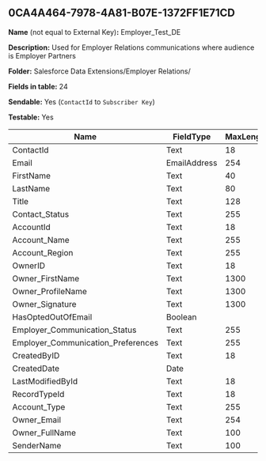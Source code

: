 ## 0CA4A464-7978-4A81-B07E-1372FF1E71CD

**Name** (not equal to External Key)**:** Employer_Test_DE

**Description:** Used for Employer Relations communications where audience is Employer Partners

**Folder:** Salesforce Data Extensions/Employer Relations/

**Fields in table:** 24

**Sendable:** Yes (`ContactId` to `Subscriber Key`)

**Testable:** Yes

| Name | FieldType | MaxLength | IsPrimaryKey | IsNullable | DefaultValue |
| --- | --- | --- | --- | --- | --- |
| ContactId | Text | 18 | - | - |  |
| Email | EmailAddress | 254 | - | - |  |
| FirstName | Text | 40 | - | + |  |
| LastName | Text | 80 | - | + |  |
| Title | Text | 128 | - | + |  |
| Contact_Status | Text | 255 | - | + |  |
| AccountId | Text | 18 | - | + |  |
| Account_Name | Text | 255 | - | + |  |
| Account_Region | Text | 255 | - | + |  |
| OwnerID | Text | 18 | - | + |  |
| Owner_FirstName | Text | 1300 | - | + |  |
| Owner_ProfileName | Text | 1300 | - | + |  |
| Owner_Signature | Text | 1300 | - | + |  |
| HasOptedOutOfEmail | Boolean |  | - | + |  |
| Employer_Communication_Status | Text | 255 | - | + |  |
| Employer_Communication_Preferences | Text | 255 | - | + |  |
| CreatedByID | Text | 18 | - | + |  |
| CreatedDate | Date |  | - | + |  |
| LastModifiedById | Text | 18 | - | + |  |
| RecordTypeId | Text | 18 | - | + |  |
| Account_Type | Text | 255 | - | + |  |
| Owner_Email | Text | 254 | - | + |  |
| Owner_FullName | Text | 100 | - | + |  |
| SenderName | Text | 100 | - | + |  |
